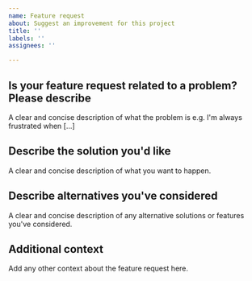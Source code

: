 ```yaml
---
name: Feature request
about: Suggest an improvement for this project
title: ''
labels: ''
assignees: ''

---
```


## Is your feature request related to a problem? Please describe

A clear and concise description of what the problem is
e.g. I'm always frustrated when [...]

## Describe the solution you'd like

A clear and concise description of what you want to happen.

## Describe alternatives you've considered

A clear and concise description of any alternative
solutions or features you've considered.

## Additional context

Add any other context about the feature request here.
